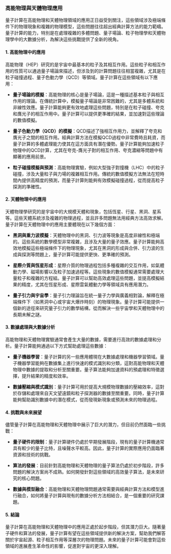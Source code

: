 
### **高能物理與天體物理應用**

量子計算在高能物理和天體物理領域的應用正日益受到關注，這些領域涉及極端條件下的物理現象和複雜的物理模型，這些問題往往超出經典計算方法的能力範疇。量子計算的能力，特別是在處理複雜的多體問題、量子場論、粒子物理學和天體物理學中的大數據分析，為解決這些挑戰提供了全新的視角。

#### **1. 高能物理中的應用**
高能物理（HEP）研究的是宇宙中最基本的粒子及其相互作用。這些粒子和相互作用的性質可以通過量子場論來描述，但涉及到的計算問題往往相當複雜，尤其是在粒子碰撞過程、量子色動力學（QCD）等領域。量子計算在這些領域有以下應用：

- **量子場論的模擬**：高能物理的核心是量子場論，這是一種描述基本粒子與相互作用的理論。在傳統計算中，模擬量子場論是非常困難的，尤其是多體系統和非線性效應。量子計算能夠更有效地處理這些問題，特別是在粒子碰撞、夸克和膺光子的相互作用中。量子計算可以提供更準確的結果，並加速對這些理論的數值模擬。

- **量子色動力學（QCD）的模擬**：QCD描述了強相互作用力，並解釋了夸克和膺光子之間的相互作用。經典計算方法在模擬QCD過程中非常費時且耗資，而量子計算的多體處理能力使其在這方面具有潛在優勢。量子計算能夠加速粒子物理中的QCD計算，尤其在夸克-膺光子對的相互作用、夸克濃縮等問題中有顯著的應用前景。

- **粒子碰撞模擬與預測**：高能物理實驗，例如大型強子對撞機（LHC）中的粒子碰撞，涉及大量粒子與力場的複雜相互作用。傳統的數值模擬方法無法在短時間內提供高精度的預測，而量子計算則能夠有效模擬碰撞過程，從而提高粒子探測的準確性。

#### **2. 天體物理中的應用**
天體物理學研究的是宇宙中的大規模天體和現象，包括恆星、行星、黑洞、星系等。這些天體系統涉及複雜的物理過程，並且許多問題無法用經典方法高效求解。量子計算在天體物理中的應用主要體現在以下幾個方面：

- **黑洞與重力波模擬**：天體物理中的黑洞、引力波等現象是高度非線性和極端的。這些系統的數學模型非常複雜，且涉及大量的量子效應。量子計算能夠高效地模擬這些極端條件下的物理現象，尤其在黑洞的形成與合併、引力波的生成與探測等問題上，量子計算可能提供更快、更準確的預測。

- **星際介質與恆星形成**：星際介質的物理過程包括多種複雜的交互作用，如氣體動力學、磁場影響以及粒子加速過程等。這些現象的數值模擬通常需要處理大量粒子和複雜的方程組。量子計算可以幫助高效處理這些問題，並提高模擬結果的精度，尤其在恆星形成、星際雲氣體動力學等領域具有應用潛力。

- **量子引力與宇宙學**：量子引力理論旨在統一量子力學與廣義相對論，解釋在極端條件下（如黑洞中心或宇宙大爆炸時刻）的物理現象。量子計算可能提供一個新的途徑來研究量子引力的數學結構，從而解決一些宇宙學和天體物理中的長期未解之謎。

#### **3. 數據處理與大數據分析**
高能物理和天體物理實驗通常會產生大量的數據，需要進行高效的數據處理和分析。量子計算能夠通過以下方式幫助處理這些數據：

- **量子機器學習**：量子計算的另一些應用體現在大數據處理和機器學習領域。量子機器學習能夠在數據集上進行快速的模式識別和分類，這對高能物理和天體物理中數據的提取和分析至關重要。量子算法能夠加速資料的預處理和特徵選擇，提升結果的精度和效率。

- **數據壓縮與模式識別**：量子計算可用於提高大規模物理數據的壓縮效率，這對於存儲和處理來自天文望遠鏡和粒子探測器的數據至關重要。同時，量子計算能夠幫助識別數據中的潛在模式，從而發現新現象或預測未來的物理過程。

#### **4. 挑戰與未來展望**
儘管量子計算在高能物理和天體物理中展示了巨大的潛力，但目前仍然面臨一些挑戰：

- **量子硬件的限制**：量子計算硬件仍處於早期發展階段，現有的量子計算機通常具有較少的量子比特，且噪聲水平較高。因此，量子計算的實際應用仍面臨著資源和技術的挑戰。

- **算法的發展**：目前針對高能物理和天體物理的量子算法仍處於初步階段，許多問題的解決方案尚不成熟。如何開發針對這些領域的高效量子算法，是未來研究的核心問題。

- **數據與模型融合**：高能物理和天體物理問題通常需要與經典計算方法和模型進行融合，如何將量子計算與現有的數據分析方法相結合，是一個重要的研究課題。

#### **5. 結論**
量子計算在高能物理和天體物理中的應用正處於起步階段，但其潛力巨大。隨著量子硬件和算法的發展，量子計算有望在這些領域提供新的解決方案，幫助我們解答關於宇宙起源、粒子相互作用等深層次的物理問題。未來的量子計算可能會對這些領域的進展產生革命性的影響，促進對宇宙的更深入理解。